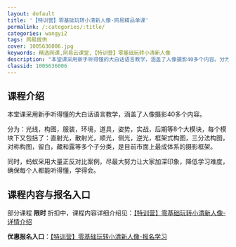 ```yaml
---
layout: default
title: '【特训营】零基础玩转小清新人像-网易精品单课'
permalink: /:categories/:title/
categories: wangyi2
tags: 网易提供
cover: 1005636006.jpg
keywords: 精选网课,网易云课堂,【特训营】零基础玩转小清新人像
description: "本堂课采用新手听得懂的大白话语言教学，涵盖了人像摄影40多个内容。分为：光线，构图，服装，环境，道具，姿势，实战，后期等8个大模块，每个模块下又包括了：直射光，散射光，顺光，侧光，逆光，框架"
classid: 1005636006
---
```


## 课程介绍

本堂课采用新手听得懂的大白话语言教学，涵盖了人像摄影40多个内容。

分为：光线，构图，服装，环境，道具，姿势，实战，后期等8个大模块，每个模块下又包括了：直射光，散射光，顺光，侧光，逆光，框架式构图，三分法构图，对称构图，留白，藏和露等多个子分类，是目前市面上最成体系的摄影框架。

同时，蚂蚁采用大量正反对比案例，尽最大努力让大家加深印象，降低学习难度，确保每个人都能听得懂，学得会。

## 课程内容与报名入口

部分课程 **限时** 折扣中，课程内容详细介绍见：[【特训营】零基础玩转小清新人像-详情介绍](https://study.163.com/course/introduction/1005636006.htm?share=1&shareId=1025206652&utm_campaign=share&utm_medium=iphoneShare&utm_source=&utm_u=1025206652)

**优惠报名入口**：[【特训营】零基础玩转小清新人像-报名学习](https://study.163.com/course/introduction/1005636006.htm?share=1&shareId=1025206652&utm_campaign=share&utm_medium=iphoneShare&utm_source=&utm_u=1025206652)

